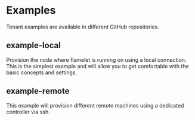 # Examples

Tenant examples are available in different GitHub repositories.

## example-local

Provision the node where flamelet is running on using a local connection.  
This is the simplest example and will allow you to get comfortable with the basic concepts and settings.

## example-remote

This example will provision different remote machines using a dedicated controller via ssh.
